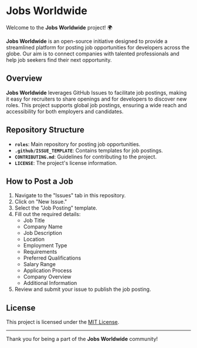 # Jobs Worldwide

Welcome to the **Jobs Worldwide** project! 🌍

**Jobs Worldwide** is an open-source initiative designed to provide a streamlined platform for posting job opportunities for developers across the globe. Our aim is to connect companies with talented professionals and help job seekers find their next opportunity.

## Overview

**Jobs Worldwide** leverages GitHub Issues to facilitate job postings, making it easy for recruiters to share openings and for developers to discover new roles. This project supports global job postings, ensuring a wide reach and accessibility for both employers and candidates.

## Repository Structure

- **`roles`**: Main repository for posting job opportunities.
- **`.github/ISSUE_TEMPLATE`**: Contains templates for job postings.
- **`CONTRIBUTING.md`**: Guidelines for contributing to the project.
- **`LICENSE`**: The project's license information.

## How to Post a Job

1. Navigate to the "Issues" tab in this repository.
2. Click on "New Issue."
3. Select the "Job Posting" template.
4. Fill out the required details:
   - Job Title
   - Company Name
   - Job Description
   - Location
   - Employment Type
   - Requirements
   - Preferred Qualifications
   - Salary Range
   - Application Process
   - Company Overview
   - Additional Information
5. Review and submit your issue to publish the job posting.

## License

This project is licensed under the [MIT License](../../roles/LICENSE).

---

Thank you for being a part of the **Jobs Worldwide** community!
